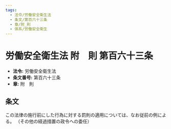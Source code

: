 ```yaml
---
tags:
  - 法令/労働安全衛生法
  - 条文/第百六十三条
  - 章/附_則
  - 体系/労働安全衛生
---
```

# 労働安全衛生法 附　則 第百六十三条

- **法令:** 労働安全衛生法
- **条文番号:** 第百六十三条
- **章:** 附　則

## 条文
この法律の施行前にした行為に対する罰則の適用については、なお従前の例による。
（その他の経過措置の政令への委任）


